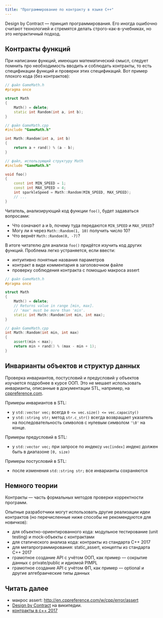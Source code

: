```yaml
---
title: "Программирование по контракту в языке C++"
---
```


Design by Contract — принцип программирования. Его иногда ошибочно считают технологией и стремятся делать строго-как-в-учебниках, но это непрактичный подход.

## Контракты функций

При написании функций, имеющих математический смысл, следует помнить про необходимость вводить и соблюдать контракты, то есть спецификации функций и проверки этих спецификаций. Вот пример плохого кода (без контрактов):

```cpp
// файл GameMath.h
#pragma once

struct Math
{
    Math() = delete;
    static int Random(int a, int b);
}
```

```cpp
// файл GameMath.cpp
#include "GameMath.h"

int Math::Random(int a, int b)
{
    return a + rand() % (a - b);
}
```

```cpp
// файл, использующий структуру Math
#include "GameMath.h"

void foo()
{
    const int MIN_SPEED = 1;
    const int MAX_SPEED = 4;
    int sparkleSpeed = Math::Random(MIN_SPEED, MAX_SPEED);
    // ...
}
```

Читатель, анализирующий код функции `foo()`, будет задаваться вопросами:
- Что означают a и b, почему туда передаются `MIN_SPEED` и `MAX_SPEED`?
- Могу ли я через `Math::Random(1, 10)` получить число 10?
- Что вернёт `Math::Random(0, -7)`?

В итоге читателю для анализа `foo()` придётся изучить код других функций. Проблема легко устраняется, если ввести:
- интуитивно понятные названия параметров
- контракт в виде комментария в заголовочном файле
- проверку соблюдения контракта с помощью макроса assert

```cpp
// файл GameMath.h
#pragma once

struct Math
{
    Math() = delete;
    // Returns value in range [min, max].
    // 'max' must be more than 'min'.
    static int Math::Random(int min, int max);
}
```

```cpp
// файл GameMath.cpp
int Math::Random(int min, int max)
{
    assert(min < max);
    return min + rand() % (max - min + 1);
}
```

## Инварианты объектов и структур данных

Проверка инвариантов, постусловий и предусловий у объектов изучается подробнее в курсе ООП. Это не мешает использовать инварианты, описанные в документации STL, например, на [cppreference.com](en.cppreference.com/w/).

Примеры инвариантов в STL:
- у ```std::vector vec;``` всегда ```0 <= vec.size() <= vec.capacity()```
- у ```std::string str;``` метод ```str.c_str()``` всегда возвращает указатель на последовательность символов с нулевым символом ```'\0'``` на конце.

Примеры предусловий в STL:
- у ```std::vector vec;``` при запросе по индексу ```vec[index]``` индекс должен быть в диапазоне ```[0, size)```

Примеры постусловий в STL:
- после изменения ```std::string str;``` все инварианты сохраняются

## Немного теории

Контракты — часть формальных методов проверки корректности программ.

Опытные разработчики могут использовать другие реализации идеи контрактов (но перечисленные ниже способы не рекомендуются для новичков):
- для объектно-ориентированного кода: модульное тестирование (unit testing) и mock-объекты с контрактами
- для статического анализа кода: контракты из стандарта C++ 2017
- для метапрограммирования: static_assert, концепты из стандарта C++ 2017
- грамотное создание API с учётом ООП, как пример — сокрытие данных с private/public и идиомой PIMPL
- грамотное создание API с учётом ФП, как пример — optional и другие алгебраические типы данных

## Читать далее

- макрос assert: http://en.cppreference.com/w/cpp/error/assert
- [Design by Contract](https://ru.wikipedia.org/wiki/%D0%9A%D0%BE%D0%BD%D1%82%D1%80%D0%B0%D0%BA%D1%82%D0%BD%D0%BE%D0%B5_%D0%BF%D1%80%D0%BE%D0%B3%D1%80%D0%B0%D0%BC%D0%BC%D0%B8%D1%80%D0%BE%D0%B2%D0%B0%D0%BD%D0%B8%D0%B5) на википедии.
- [контракты в c++ 2017](http://www.open-std.org/JTC1/SC22/WG21/docs/papers/2015/n4415.pdf)
